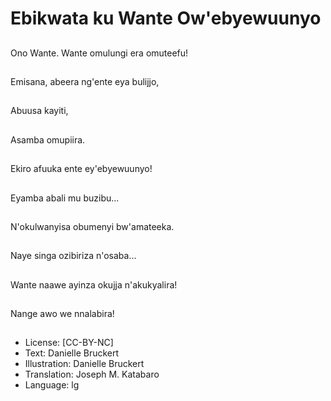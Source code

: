 # Ebikwata ku Wante Ow'ebyewuunyo

##
Ono Wante.
Wante omulungi era
omuteefu!

##
Emisana, abeera
ng'ente eya bulijjo,

##
Abuusa kayiti,

##
Asamba omupiira.

##
Ekiro afuuka ente
ey'ebyewuunyo!

##
Eyamba abali mu
buzibu...

##
N'okulwanyisa
obumenyi
bw'amateeka.

##
Naye singa ozibiriza n'osaba...

##
Wante naawe ayinza okujja n'akukyalira!

##
Nange awo we nnalabira!

##
* License: [CC-BY-NC]
* Text: Danielle Bruckert
* Illustration: Danielle Bruckert
* Translation: Joseph M. Katabaro
* Language: lg
